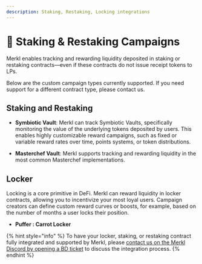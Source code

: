 ```yaml
---
description: Staking, Restaking, Locking integrations
---
```


# 🔐 Staking & Restaking Campaigns

Merkl enables tracking and rewarding liquidity deposited in staking or restaking contracts—even if these contracts do not issue receipt tokens to LPs.

Below are the custom campaign types currently supported. If you need support for a different contract type, please contact us.

## **Staking and Restaking**

- **Symbiotic Vault**: Merkl can track Symbiotic Vaults, specifically monitoring the value of the underlying tokens deposited by users. This enables highly customizable reward campaigns, such as fixed or variable reward rates over time, points systems, or token distributions.

- **Masterchef Vault**: Merkl supports tracking and rewarding liquidity in the most common Masterchef implementations.

## **Locker**

Locking is a core primitive in DeFi. Merkl can reward liquidity in locker contracts, allowing you to incentivize your most loyal users. Campaign creators can define custom reward curves or boosts, for example, based on the number of months a user locks their position.

- **Puffer : Carrot Locker**

{% hint style="info" %}
To have your locker, staking, or restaking contract fully integrated and supported by Merkl, please [contact us on the Merkl Discord by opening a BD ticket](https://discord.com/invite/jnYfrGxDbe) to discuss the integration process.
{% endhint %}
